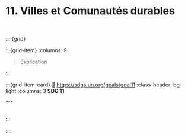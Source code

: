 # 11. Villes et Comunautés durables

<br>

::::{grid}

:::{grid-item}
:columns: 9

> Explication


:::

:::{grid-item-card}
:link: https://sdgs.un.org/goals/goal11
:class-header: bg-light
:columns: 3
**SDG 11**

^^^

```{image} ../../_static/Images/F-SDG-Icons-2019-WEB/F-WEB-Goal-11.png

```

:::

::::
